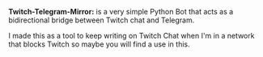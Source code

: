 **Twitch-Telegram-Mirror:** is a very simple Python Bot that acts as a bidirectional bridge between Twitch chat and Telegram.

I made this as a tool to keep writing on Twitch Chat when I'm in a network that blocks Twitch so maybe you will find a use in this.
